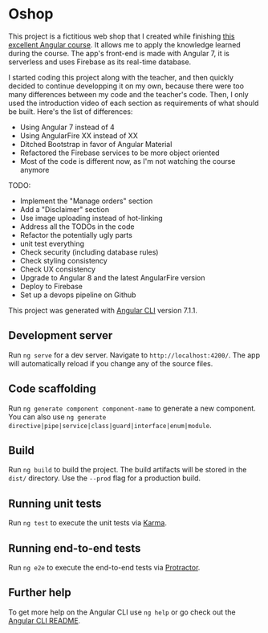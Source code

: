 # Oshop

This project is a fictitious web shop that I created while finishing [this excellent Angular course](https://www.udemy.com/the-complete-angular-master-class). It allows me to apply the knowledge learned during the course. The app's front-end is made with Angular 7, it is serverless and uses Firebase as its real-time database.

I started coding this project along with the teacher, and then quickly decided to continue developping it on my own, because there were too many differences between my code and the teacher's code. Then, I only used the introduction video of each section as requirements of what should be built. Here's the list of differences:

- Using Angular 7 instead of 4
- Using AngularFire XX instead of XX
- Ditched Bootstrap in favor of Angular Material
- Refactored the Firebase services to be more object oriented
- Most of the code is different now, as I'm not watching the course anymore

TODO:
- Implement the "Manage orders" section
- Add a "Disclaimer" section
- Use image uploading instead of hot-linking
- Address all the TODOs in the code
- Refactor the potentially ugly parts
- unit test everything
- Check security (including database rules)
- Check styling consistency
- Check UX consistency
- Upgrade to Angular 8 and the latest AngularFire version
- Deploy to Firebase
- Set up a devops pipeline on Github

This project was generated with [Angular CLI](https://github.com/angular/angular-cli) version 7.1.1.

## Development server

Run `ng serve` for a dev server. Navigate to `http://localhost:4200/`. The app will automatically reload if you change any of the source files.

## Code scaffolding

Run `ng generate component component-name` to generate a new component. You can also use `ng generate directive|pipe|service|class|guard|interface|enum|module`.

## Build

Run `ng build` to build the project. The build artifacts will be stored in the `dist/` directory. Use the `--prod` flag for a production build.

## Running unit tests

Run `ng test` to execute the unit tests via [Karma](https://karma-runner.github.io).

## Running end-to-end tests

Run `ng e2e` to execute the end-to-end tests via [Protractor](http://www.protractortest.org/).

## Further help

To get more help on the Angular CLI use `ng help` or go check out the [Angular CLI README](https://github.com/angular/angular-cli/blob/master/README.md).
